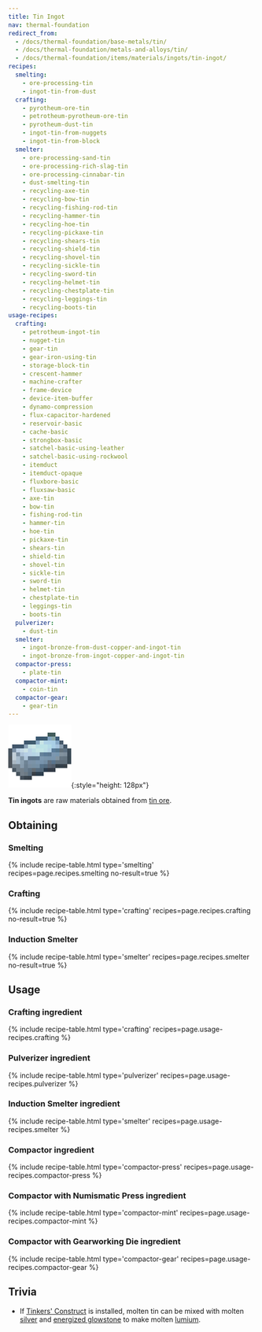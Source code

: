 ```yaml
---
title: Tin Ingot
nav: thermal-foundation
redirect_from:
  - /docs/thermal-foundation/base-metals/tin/
  - /docs/thermal-foundation/metals-and-alloys/tin/
  - /docs/thermal-foundation/items/materials/ingots/tin-ingot/
recipes:
  smelting:
    - ore-processing-tin
    - ingot-tin-from-dust
  crafting:
    - pyrotheum-ore-tin
    - petrotheum-pyrotheum-ore-tin
    - pyrotheum-dust-tin
    - ingot-tin-from-nuggets
    - ingot-tin-from-block
  smelter:
    - ore-processing-sand-tin
    - ore-processing-rich-slag-tin
    - ore-processing-cinnabar-tin
    - dust-smelting-tin
    - recycling-axe-tin
    - recycling-bow-tin
    - recycling-fishing-rod-tin
    - recycling-hammer-tin
    - recycling-hoe-tin
    - recycling-pickaxe-tin
    - recycling-shears-tin
    - recycling-shield-tin
    - recycling-shovel-tin
    - recycling-sickle-tin
    - recycling-sword-tin
    - recycling-helmet-tin
    - recycling-chestplate-tin
    - recycling-leggings-tin
    - recycling-boots-tin
usage-recipes:
  crafting:
    - petrotheum-ingot-tin
    - nugget-tin
    - gear-tin
    - gear-iron-using-tin
    - storage-block-tin
    - crescent-hammer
    - machine-crafter
    - frame-device
    - device-item-buffer
    - dynamo-compression
    - flux-capacitor-hardened
    - reservoir-basic
    - cache-basic
    - strongbox-basic
    - satchel-basic-using-leather
    - satchel-basic-using-rockwool
    - itemduct
    - itemduct-opaque
    - fluxbore-basic
    - fluxsaw-basic
    - axe-tin
    - bow-tin
    - fishing-rod-tin
    - hammer-tin
    - hoe-tin
    - pickaxe-tin
    - shears-tin
    - shield-tin
    - shovel-tin
    - sickle-tin
    - sword-tin
    - helmet-tin
    - chestplate-tin
    - leggings-tin
    - boots-tin
  pulverizer:
    - dust-tin
  smelter:
    - ingot-bronze-from-dust-copper-and-ingot-tin
    - ingot-bronze-from-ingot-copper-and-ingot-tin
  compactor-press:
    - plate-tin
  compactor-mint:
    - coin-tin
  compactor-gear:
    - gear-tin
---
```


![Tin ingot](/assets/images/thermal-foundation/ingot-tin.png){:style="height: 128px"}


**Tin ingots** are raw materials obtained from [tin ore](/docs/tin-ore/).


Obtaining
---------

### Smelting
{% include recipe-table.html type='smelting' recipes=page.recipes.smelting no-result=true %}

### Crafting
{% include recipe-table.html type='crafting' recipes=page.recipes.crafting no-result=true %}

### Induction Smelter
{% include recipe-table.html type='smelter' recipes=page.recipes.smelter no-result=true %}


Usage
-----

### Crafting ingredient
{% include recipe-table.html type='crafting' recipes=page.usage-recipes.crafting %}

### Pulverizer ingredient
{% include recipe-table.html type='pulverizer' recipes=page.usage-recipes.pulverizer %}

### Induction Smelter ingredient
{% include recipe-table.html type='smelter' recipes=page.usage-recipes.smelter %}

### Compactor ingredient
{% include recipe-table.html type='compactor-press' recipes=page.usage-recipes.compactor-press %}

### Compactor with Numismatic Press ingredient
{% include recipe-table.html type='compactor-mint' recipes=page.usage-recipes.compactor-mint %}

### Compactor with Gearworking Die ingredient
{% include recipe-table.html type='compactor-gear' recipes=page.usage-recipes.compactor-gear %}


Trivia
------

* If [Tinkers'
  Construct](https://minecraft.curseforge.com/projects/tinkers-construct) is
  installed, molten tin can be mixed with molten [silver](/docs/silver-ingot/)
  and [energized glowstone](/docs/energized-glowstone/) to make molten
  [lumium](/docs/lumium-ingot/).
